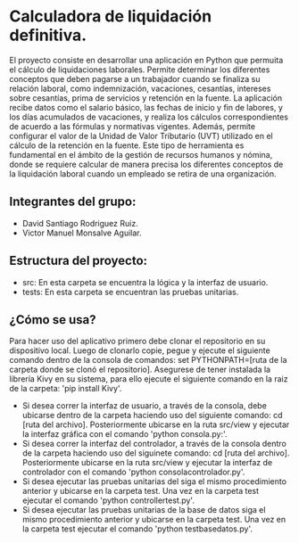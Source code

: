 # Calculadora de liquidación definitiva.

El proyecto consiste en desarrollar una aplicación en Python
que permuita el cálculo de liquidaciones laborales. Permite determinar los diferentes conceptos que deben pagarse a un trabajador cuando se finaliza su relación laboral, como indemnización, vacaciones, cesantías, intereses sobre cesantías, prima de servicios y retención en la fuente. La aplicación recibe datos como el salario básico, las fechas de inicio y fin de labores, y los días acumulados de vacaciones, y realiza los cálculos correspondientes de acuerdo a las fórmulas y normativas vigentes. Además, permite configurar el valor de la Unidad de Valor Tributario (UVT) utilizado en el cálculo de la retención en la fuente. Este tipo de herramienta es fundamental en el ámbito de la gestión de recursos humanos y nómina, donde se requiere calcular de manera precisa los diferentes conceptos de la liquidación laboral cuando un empleado se retira de una organización.

## Integrantes del grupo:
- David Santiago Rodriguez Ruiz.
- Victor Manuel Monsalve Aguilar.

## Estructura del proyecto:
- src: En esta carpeta se encuentra la lógica y la interfaz de usuario.
- tests: En esta carpeta se encuentran las pruebas unitarias.

## ¿Cómo se usa?
Para hacer uso del aplicativo primero debe clonar el repositorio en su dispositivo local. Luego de clonarlo copie, pegue y ejecute el siguiente comando dentro de la consola de comandos: set PYTHONPATH=[ruta de la carpeta donde se clonó el repositorio].
Asegurese de tener instalada la librería Kivy en su sistema, para ello ejecute el siguiente comando en la raiz de la carpeta: 'pip install Kivy'.
- Si desea correr la interfaz de usuario, a través de la consola, debe ubicarse dentro de la carpeta 
haciendo uso del siguiente comando: cd [ruta del archivo]. Posteriormente ubicarse en la ruta src/view 
y ejecutar la interfaz gráfica con el comando 'python consola.py:'.
- Si desea correr la interfaz del controlador, a través de la consola dentro de la carpeta haciendo uso del siguinete comando: cd [ruta del archivo]. Posteriormente ubicarse en la ruta src/view y ejecutar la interfaz de controlador con el comando 'python consolacontrolador.py'.
- Si desea ejecutar las pruebas unitarias del siga el mismo procedimiento anterior y ubicarse en la carpeta test.
Una vez en la carpeta test ejecutar el comando 'python controllertest.py'.
- Si desea ejecutar las pruebas unitarias de la base de datos siga el mismo procedimiento anterior y ubicarse en la carpeta test.
Una vez en la carpeta test ejecutar el comando 'python testbasedatos.py'.